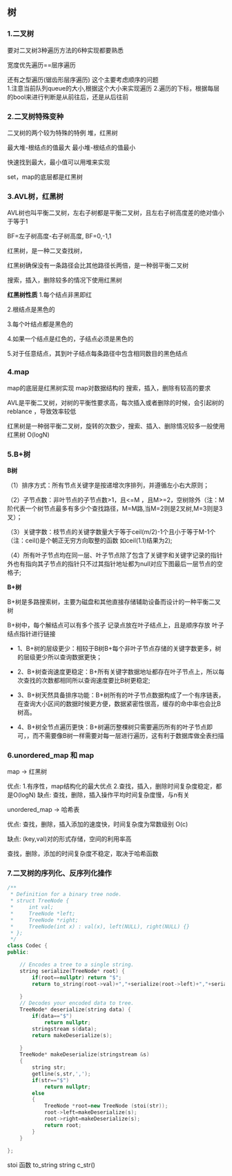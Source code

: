 ## 树

### 1.二叉树

要对二叉树3种遍历方法的6种实现都要熟悉

宽度优先遍历==层序遍历

还有之型遍历(锯齿形层序遍历)
这个主要考虑顺序的问题  
1.注意当前队列queue的大小,根据这个大小来实现遍历
2.遍历的下标，根据每层的bool来进行判断是从前往后，还是从后往前


### 2.二叉树特殊变种

二叉树的两个较为特殊的特例  堆，红黑树

最大堆-根结点的值最大
最小堆-根结点的值最小

快速找到最大，最小值可以用堆来实现

set，map的底层都是红黑树


### 3.AVL树，红黑树

AVL树也叫平衡二叉树，左右子树都是平衡二叉树，且左右子树高度差的绝对值小于等于1

BF=左子树高度-右子树高度, BF=0,-1,1

红黑树，是一种二叉查找树，

红黑树确保没有一条路径会比其他路径长两倍，是一种弱平衡二叉树

搜索，插入，删除较多的情况下使用红黑树

**红黑树性质**
1.每个结点非黑即红

2.根结点是黑色的

3.每个叶结点都是黑色的

4.如果一个结点是红色的，子结点必须是黑色的

5.对于任意结点，其到叶子结点每条路径中包含相同数目的黑色结点



### 4.map

map的底层是红黑树实现
map对数据结构的 搜索，插入，删除有较高的要求

AVL是平衡二叉树，对树的平衡性要求高，每次插入或者删除的时候，会引起树的reblance ，导致效率较低

红黑树是一种弱平衡二叉树，旋转的次数少，搜索、插入、删除情况较多一般使用红黑树  O(logN)


### 5.B+树

**B树**

（1）排序方式：所有节点关键字是按递增次序排列，并遵循左小右大原则；

（2）子节点数：非叶节点的子节点数>1，且<=M ，且M>=2，空树除外（注：M阶代表一个树节点最多有多少个查找路径，M=M路,当M=2则是2叉树,M=3则是3叉）；

（3）关键字数：枝节点的关键字数量大于等于ceil(m/2)-1个且小于等于M-1个（注：ceil()是个朝正无穷方向取整的函数 如ceil(1.1)结果为2);

（4）所有叶子节点均在同一层、叶子节点除了包含了关键字和关键字记录的指针外也有指向其子节点的指针只不过其指针地址都为null对应下图最后一层节点的空格子;

**B+树**

B+树是多路搜索树，主要为磁盘和其他直接存储辅助设备而设计的一种平衡二叉树

B+树中，每个解结点可以有多个孩子
       记录点放在叶子结点上，且是顺序存放
       叶子结点指针进行链接



- 1、B+树的层级更少：相较于B树B+每个非叶子节点存储的关键字数更多，树的层级更少所以查询数据更快；

- 2、B+树查询速度更稳定：B+所有关键字数据地址都存在叶子节点上，所以每次查找的次数都相同所以查询速度要比B树更稳定;

- 3、B+树天然具备排序功能：B+树所有的叶子节点数据构成了一个有序链表，在查询大小区间的数据时候更方便，数据紧密性很高，缓存的命中率也会比B树高。

- 4、B+树全节点遍历更快：B+树遍历整棵树只需要遍历所有的叶子节点即可，，而不需要像B树一样需要对每一层进行遍历，这有利于数据库做全表扫描



### 6.unordered_map 和 map

map  ->   红黑树

优点: 1.有序性，map结构化的最大优点
     2.查找，插入，删除时间复杂度稳定，都是O(logN)
缺点:
     查找，删除，插入操作平均时间复杂度慢，与n有关

unordered_map -> 哈希表

优点:
查找，删除，插入添加的速度快，时间复杂度为常数级别 O(c)

缺点:
(key,val)对的形式存储，空间的利用率高

查找，删除，添加的时间复杂度不稳定，取决于哈希函数


### 7.二叉树的序列化、反序列化操作

```cpp
/**
 * Definition for a binary tree node.
 * struct TreeNode {
 *     int val;
 *     TreeNode *left;
 *     TreeNode *right;
 *     TreeNode(int x) : val(x), left(NULL), right(NULL) {}
 * };
 */
class Codec {
public:

    // Encodes a tree to a single string.
    string serialize(TreeNode* root) {
        if(root==nullptr) return "$";
        return to_string(root->val)+","+serialize(root->left)+","+serialize(root->right);
        
    }
    // Decodes your encoded data to tree.
    TreeNode* deserialize(string data) {
        if(data=="$")  
            return nullptr;
        stringstream s(data);
        return makeDeserialize(s);
        
    }
    TreeNode* makeDeserialize(stringstream &s)
    {
        string str;
        getline(s,str,',');
        if(str=="$")
            return nullptr;
        else
        {
            TreeNode *root=new TreeNode (stoi(str));
            root->left=makeDeserialize(s);
            root->right=makeDeserialize(s);
            return root;
        }
    }
    
};
```
stoi 函数  to_string
string       c_str()


